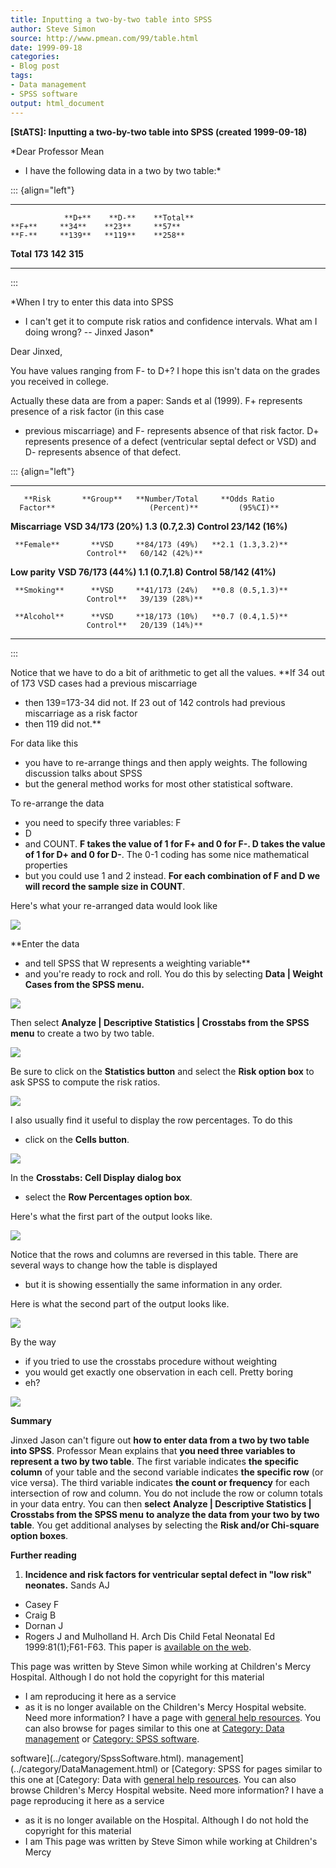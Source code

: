 ```yaml
---
title: Inputting a two-by-two table into SPSS
author: Steve Simon
source: http://www.pmean.com/99/table.html
date: 1999-09-18
categories:
- Blog post
tags:
- Data management
- SPSS software
output: html_document
---
```

****[StATS]:** Inputting a two-by-two table into
SPSS (created 1999-09-18)**

*Dear Professor Mean
- I have the following data in a two by two table:*

::: {align="left"}
  ----------- --------- --------- -----------
                **D+**    **D-**    **Total**
    **F+**     **34**    **23**     **57**
    **F-**     **139**   **119**    **258**
   **Total**   **173**   **142**    **315**
  ----------- --------- --------- -----------
:::

*When I try to enter this data into SPSS
- I can't get it to compute
risk ratios and confidence intervals. What am I doing wrong? -- Jinxed
Jason*

Dear Jinxed,

You have values ranging from F- to D+? I hope this isn't data on the
grades you received in college.

Actually these data are from a paper: Sands et al (1999). F+
represents presence of a risk factor (in this case
- previous
miscarriage) and F- represents absence of that risk factor. D+
represents presence of a defect (ventricular septal defect or VSD) and
D- represents absence of that defect.

::: {align="left"}
  ----------------- ----------- ----------------- -------------------
       **Risk       **Group**   **Number/Total     **Odds Ratio
      Factor**                     (Percent)**         (95%CI)**

   **Miscarriage**    **VSD     **34/173 (20%)   **1.3 (0.7,2.3)**
                     Control**   23/142 (16%)**   

     **Female**       **VSD     **84/173 (49%)   **2.1 (1.3,3.2)**
                     Control**   60/142 (42%)**   

   **Low parity**     **VSD     **76/173 (44%)   **1.1 (0.7,1.8)**
                     Control**   58/142 (41%)**   

     **Smoking**      **VSD     **41/173 (24%)   **0.8 (0.5,1.3)**
                     Control**   39/139 (28%)**   

     **Alcohol**      **VSD     **18/173 (10%)   **0.7 (0.4,1.5)**
                     Control**   20/139 (14%)**   
  ----------------- ----------- ----------------- -------------------
:::

Notice that we have to do a bit of arithmetic to get all the values.
**If 34 out of 173 VSD cases had a previous miscarriage
- then
139=173-34 did not. If 23 out of 142 controls had previous miscarriage
as a risk factor
- then 119 did not.**

For data like this
- you have to re-arrange things and then apply
weights. The following discussion talks about SPSS
- but the general
method works for most other statistical software.

To re-arrange the data
- you need to specify three variables: F
- D
- and
COUNT. **F takes the value of 1 for F+ and 0 for F-. D takes the value
of 1 for D+ and 0 for D-**. The 0-1 coding has some nice mathematical
properties
- but you could use 1 and 2 instead. **For each combination
of F and D we will record the sample size in COUNT**.

Here's what your re-arranged data would look like

![](../../../web/images/99/table01.gif)

**Enter the data
- and tell SPSS that W represents a weighting
variable**
- and you're ready to rock and roll. You do this by
selecting **Data | Weight Cases from the SPSS menu.**

![](../../../web/images/99/table02.gif)

Then select **Analyze | Descriptive Statistics | Crosstabs from the
SPSS menu** to create a two by two table.

![](../../../web/images/99/table03.gif)

Be sure to click on the **Statistics button** and select the **Risk
option box** to ask SPSS to compute the risk ratios.

![](../../../web/images/99/table04.gif)

I also usually find it useful to display the row percentages. To do
this
- click on the **Cells button**.

![](../../../web/images/99/table05.gif)

In the **Crosstabs: Cell Display dialog box**
- select the **Row
Percentages option box**.

Here's what the first part of the output looks like.

![](../../../web/images/99/table06.gif)

Notice that the rows and columns are reversed in this table. There are
several ways to change how the table is displayed
- but it is showing
essentially the same information in any order.

Here is what the second part of the output looks like.

![](../../../web/images/99/table07.gif)

By the way
- if you tried to use the crosstabs procedure without
weighting
- you would get exactly one observation in each cell. Pretty
boring
- eh?

![](../../../web/images/99/table08.gif)

**Summary**

Jinxed Jason can't figure out **how to enter data from a two by two
table into SPSS**. Professor Mean explains that **you need three
variables to represent a two by two table**. The first variable
indicates **the specific column** of your table and the second
variable indicates **the specific row** (or vice versa). The third
variable indicates **the count or frequency** for each intersection of
row and column. You do not include the row or column totals in your
data entry. You can then **select** **Analyze | Descriptive
Statistics | Crosstabs from the SPSS menu** **to analyze the data
from your two by two table**. You get additional analyses by selecting
the **Risk and/or Chi-square option boxes**.

**Further reading**

1.  **Incidence and risk factors for ventricular septal defect in "low
    risk" neonates.** Sands AJ
- Casey F
- Craig B
- Dornan J
- Rogers J
    and Mulholland H. Arch Dis Child Fetal Neonatal Ed
    1999:81(1);F61-F63. This paper is [available on the
    web](http://adc.bmjjournals.com/cgi/content/full/fetalneonatal;81/1/F61).

This page was written by Steve Simon while working at Children's Mercy
Hospital. Although I do not hold the copyright for this material
- I am
reproducing it here as a service
- as it is no longer available on the
Children's Mercy Hospital website. Need more information? I have a page
with [general help resources](../GeneralHelp.html). You can also browse
for pages similar to this one at [Category: Data
management](../category/DataManagement.html) or [Category: SPSS
software](../category/SpssSoftware.html).
<!---More--->
software](../category/SpssSoftware.html).
management](../category/DataManagement.html) or [Category: SPSS
for pages similar to this one at [Category: Data
with [general help resources](../GeneralHelp.html). You can also browse
Children's Mercy Hospital website. Need more information? I have a page
reproducing it here as a service
- as it is no longer available on the
Hospital. Although I do not hold the copyright for this material
- I am
This page was written by Steve Simon while working at Children's Mercy

<!---Do not use
****[StATS]:** Inputting a two-by-two table into
This page was written by Steve Simon while working at Children's Mercy
Hospital. Although I do not hold the copyright for this material
- I am
reproducing it here as a service
- as it is no longer available on the
Children's Mercy Hospital website. Need more information? I have a page
with [general help resources](../GeneralHelp.html). You can also browse
for pages similar to this one at [Category: Data
management](../category/DataManagement.html) or [Category: SPSS
software](../category/SpssSoftware.html).
--->

